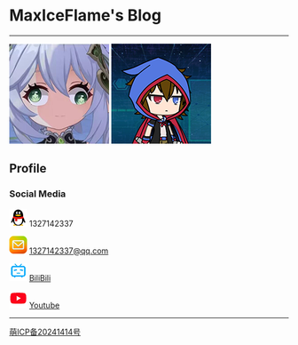 # MaxIceFlame's Blog
*****
![pic1](img/pic1.png)
![pic2](img/pic2.png)

## Profile
### Social Media
![qq](img/qq.png) 1327142337

![qq_email](img/email.png) 1327142337@qq.com

![bili](img/bilibili.png) [BiliBili](https://space.bilibili.com/89919399 "BiliBili")

![youtube](img/youtube.png) [Youtube](https://www.youtube.com/@maxiceflame_naheeda "Youtube")

*****
<a href="https://icp.gov.moe/?keyword=20241414" target="_blank">萌ICP备20241414号</a>